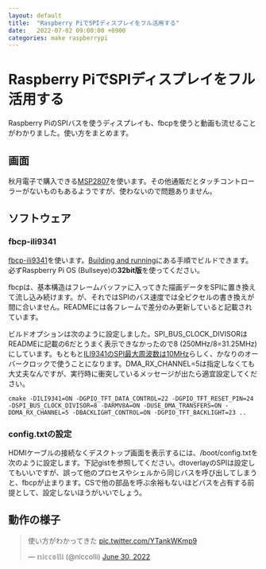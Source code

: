 ```yaml
---
layout: default
title:  "Raspberry PiでSPIディスプレイをフル活用する"
date:   2022-07-02 09:00:00 +0900
categories: make raspberrypi
---
```


# Raspberry PiでSPIディスプレイをフル活用する

Raspberry PiのSPIバスを使うディスプレイも、fbcpを使うと動画も流せることがわかりました。使い方をまとめます。

## 画面

秋月電子で購入できる[MSP2807](https://akizukidenshi.com/catalog/g/gM-16265/)を使います。その他通販だとタッチコントローラーがないものもあるようですが、使わないので問題ありません。

## ソフトウェア

### fbcp-ili9341

[fbcp-ili9341](https://github.com/juj/fbcp-ili9341)を使います。[Building and running](https://github.com/juj/fbcp-ili9341#building-and-running)にある手順でビルドできます。必ずRaspberry Pi OS (Bullseye)の**32bit版**を使ってください。

fbcpは、基本構造はフレームバッファに入ってきた描画データをSPIに置き換えて流し込み続けます。が、それではSPIのバス速度では全ピクセルの書き換えが間に合いません。READMEには各フレームで差分のみ更新していると記載されています。

ビルドオプションは次のように設定しました。SPI_BUS_CLOCK_DIVISORはREADMEに記載の6だとうまく表示できなかったので8 (250MHz/8=31.25MHz) にしています。もともと[ILI9341のSPI最大周波数は10MHz](https://www.eevblog.com/forum/microcontrollers/ili9341-lcd-driver-max-spi-clock-speed/)らしく、かなりのオーバークロックで使うことになります。DMA_RX_CHANNEL=5は指定しなくても大丈夫なんですが、実行時に衝突しているメッセージが出たら適宜設定してください。

```
cmake -DILI9341=ON -DGPIO_TFT_DATA_CONTROL=22 -DGPIO_TFT_RESET_PIN=24 -DSPI_BUS_CLOCK_DIVISOR=8 -DARMV8A=ON -DUSE_DMA_TRANSFERS=ON -DDMA_RX_CHANNEL=5 -DBACKLIGHT_CONTROL=ON -DGPIO_TFT_BACKLIGHT=23 ..
```

### config.txtの設定

HDMIケーブルの接続なくデスクトップ画面を表示するには、/boot/config.txtを次のように設定します。下記gistを参照してください。dtoverlayのSPIは設定してもいいですが、誤って他のプロセスやシェルから同じバスを呼び出してしまうと、fbcpが止まります。CSで他の部品を呼ぶ余裕もないほどバスを占有する前提として、設定しないほうがいいでしょう。

<script src="https://gist.github.com/niccolli/fce91be5ed39e68443ea5d73ac8e94ef.js"></script>

## 動作の様子

<blockquote class="twitter-tweet" data-conversation="none"><p lang="ja" dir="ltr">使い方がわかってきた <a href="https://t.co/YTankWKmp9">pic.twitter.com/YTankWKmp9</a></p>&mdash; 𝕟𝕚𝕔𝕔𝕠𝕝𝕝𝕚 (@niccolli) <a href="https://twitter.com/niccolli/status/1542498042539978753?ref_src=twsrc%5Etfw">June 30, 2022</a></blockquote> <script async src="https://platform.twitter.com/widgets.js" charset="utf-8"></script>
